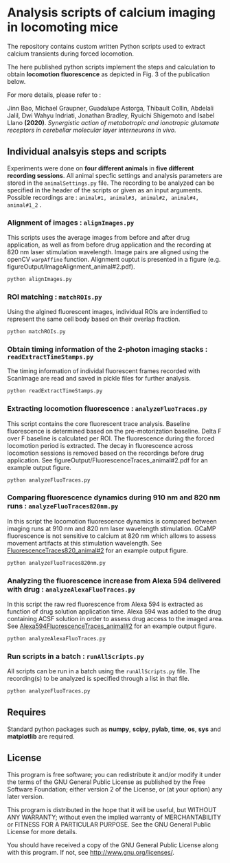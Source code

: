 
Analysis scripts of calcium imaging in locomoting mice 
==============================

The repository contains custom written Python scripts used to extract calcium transients during forced locomotion. 

The here published python scripts implement the steps and calculation to obtain **locomotion fluorescence** as depicted in Fig. 3 
 of the publication below. 


For more details, please refer to :

Jinn Bao, Michael Graupner, Guadalupe Astorga, Thibault Collin, Abdelali Jalil, Dwi Wahyu Indriati, Jonathan Bradley, 
Ryuichi Shigemoto and Isabel Llano **(2020)**.
*Synergistic action of metabotropic and ionotropic glutamate receptors in cerebellar molecular layer interneurons in vivo.* 


Individual analsyis steps and scripts 
-----------

Experiments were done on **four different animals** in **five different recording sessions**. All animal specfic settings and analysis 
parameters are stored in the ```animalSettings.py``` file. The recording to be analyzed can be specified in the header of the scripts
or given as an input arguments. Possible recordings are : ```animal#1, animal#3, animal#2, animal#4, animal#1_2``` . 

### Alignment of images : ```alignImages.py```

This scripts uses the average images from before and after drug application, as well as from before drug application and the recording 
at 820 nm laser stimulation wavelength. Image pairs are aligned using the openCV ```warpAffine``` function. Alignment ouptut is 
presented in a figure (e.g. figureOutput/ImageAlignment_animal#2.pdf). 

```python
python alignImages.py
```
### ROI matching : ```matchROIs.py```

Using the algined fluorescent images, individual ROIs are indentified to represent the same cell body based on their overlap fraction. 

```python
python matchROIs.py
```

### Obtain timing information of the 2-photon imaging stacks : ```readExtractTimeStamps.py```

The timing information of individal fluorescent frames recorded with ScanImage are read and saved in pickle files for further analysis. 

```python
python readExtractTimeStamps.py
```

### Extracting locomotion fluorescence : ```analyzeFluoTraces.py```

This script contains the core fluorescent trace analysis. Baseline fluorescence is determined based on the pre-motorization
baseline. Delta F over F baseline is calculated per ROI. The fluorescence during the forced locomotion period is extracted. 
The decay in fluorescence across locomotion sessions is removed based on the recordings before drug application. See 
figureOutput/FluorescenceTraces_animal#2.pdf for an example output figure. 

```python
python analyzeFluoTraces.py
```

### Comparing fluorescence dynamics during 910 nm and 820 nm runs : ```analyzeFluoTraces820nm.py```

In this script the locomotion fluorescence dynamics is compared between imaging runs at 910 nm and 820 nm laser wavelength 
stimulation. GCaMP fluorescence is not sensitive to calcium at 820 nm which allows to assess movement artifacts at this 
stimulation wavelength. 
See [FluorescenceTraces820_animal#2](figureOutput/FluorescenceTraces820_animal#2.pdf) for an example output figure. 

```python
python analyzeFluoTraces820nm.py
```

### Analyzing the fluorescence increase from Alexa 594 delivered with drug  : ```analyzeAlexaFluoTraces.py```

In this script the raw red fluorescence from Alexa 594 is extracted as function of drug solution application time. Alexa 594 was added
  to the drug containing ACSF solution in order to assess drug access to the imaged area.  
See [Alexa594FluorescenceTraces_animal#2](figureOutput/Alexa594FluorescenceTraces_animal#2.pdf) for an example output figure. 

```python
python analyzeAlexaFluoTraces.py
```

### Run scripts in a batch : ```runAllScripts.py```

All scripts can be run in a batch using the ```runAllScripts.py``` file. The recording(s) to be analyzed is specified through a list 
in that file. 

```python
python analyzeFluoTraces.py
```

Requires
-----------
Standard python packages such as **numpy**, **scipy**, **pylab**, **time**, **os**,  **sys** and **matplotlib** are required.

License
-----------
This program is free software; you can redistribute it and/or
modify it under the terms of the GNU General Public License
as published by the Free Software Foundation; either version 2
of the License, or (at your option) any later version.

This program is distributed in the hope that it will be useful,
but WITHOUT ANY WARRANTY; without even the implied warranty of
MERCHANTABILITY or FITNESS FOR A PARTICULAR PURPOSE.  See the
GNU General Public License for more details.

You should have received a copy of the GNU General Public License
along with this program.  If not, see <http://www.gnu.org/licenses/>.

